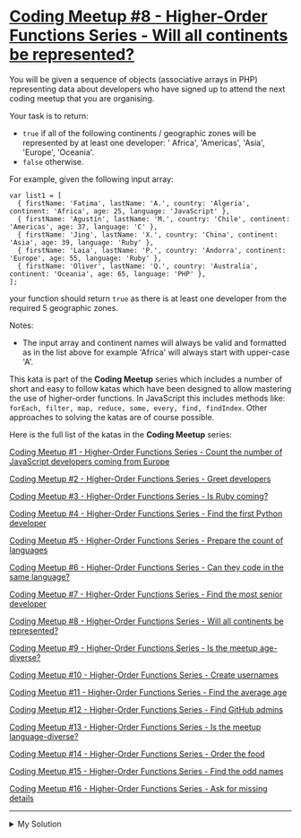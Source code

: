 # [Coding Meetup #8 - Higher-Order Functions Series - Will all continents be represented?](https://www.codewars.com/kata/58291fea7ff3f640980000f9)

You will be given a sequence of objects (associative arrays in PHP) representing data about developers who have signed
up to attend the next coding meetup that you are organising.

Your task is to return:

- `true` if all of the following continents / geographic zones will be represented by at least one developer: '
  Africa', 'Americas', 'Asia', 'Europe', 'Oceania'.
- `false` otherwise.

For example, given the following input array:

    var list1 = [
      { firstName: 'Fatima', lastName: 'A.', country: 'Algeria', continent: 'Africa', age: 25, language: 'JavaScript' },
      { firstName: 'Agustín', lastName: 'M.', country: 'Chile', continent: 'Americas', age: 37, language: 'C' },
      { firstName: 'Jing', lastName: 'X.', country: 'China', continent: 'Asia', age: 39, language: 'Ruby' },
      { firstName: 'Laia', lastName: 'P.', country: 'Andorra', continent: 'Europe', age: 55, language: 'Ruby' },
      { firstName: 'Oliver', lastName: 'Q.', country: 'Australia', continent: 'Oceania', age: 65, language: 'PHP' },
    ];

your function should return `true` as there is at least one developer from the required 5 geographic zones.

Notes:

- The input array and continent names will always be valid and formatted as in the list above for example 'Africa' will
  always start with upper-case 'A'.

This kata is part of the **Coding Meetup** series which includes a number of short and easy to follow katas which have
been designed to allow mastering the use of higher-order functions. In JavaScript this includes methods like:
`forEach, filter, map, reduce, some, every, find, findIndex`. Other approaches to solving the katas are of course
possible.

Here is the full list of the katas in the **Coding Meetup** series:

[Coding Meetup #1 - Higher-Order Functions Series - Count the number of JavaScript developers coming from Europe](http://www.codewars.com/kata/coding-meetup-number-1-higher-order-functions-series-count-the-number-of-javascript-developers-coming-from-europe)

[Coding Meetup #2 - Higher-Order Functions Series - Greet developers](https://www.codewars.com/kata/coding-meetup-number-2-higher-order-functions-series-greet-developers)

[Coding Meetup #3 - Higher-Order Functions Series - Is Ruby coming?](https://www.codewars.com/kata/coding-meetup-number-3-higher-order-functions-series-is-ruby-coming)

[Coding Meetup #4 - Higher-Order Functions Series - Find the first Python developer](https://www.codewars.com/kata/coding-meetup-number-4-higher-order-functions-series-find-the-first-python-developer)

[Coding Meetup #5 - Higher-Order Functions Series - Prepare the count of languages](https://www.codewars.com/kata/coding-meetup-number-5-higher-order-functions-series-prepare-the-count-of-languages)

[Coding Meetup #6 - Higher-Order Functions Series - Can they code in the same language?](https://www.codewars.com/kata/coding-meetup-number-6-higher-order-functions-series-can-they-code-in-the-same-language)

[Coding Meetup #7 - Higher-Order Functions Series - Find the most senior developer](http://www.codewars.com/kata/coding-meetup-number-7-higher-order-functions-series-find-the-most-senior-developer)

[Coding Meetup #8 - Higher-Order Functions Series - Will all continents be represented?](https://www.codewars.com/kata/coding-meetup-number-8-higher-order-functions-series-will-all-continents-be-represented)

[Coding Meetup #9 - Higher-Order Functions Series - Is the meetup age-diverse?](https://www.codewars.com/kata/coding-meetup-number-9-higher-order-functions-series-is-the-meetup-age-diverse)

[Coding Meetup #10 - Higher-Order Functions Series - Create usernames](https://www.codewars.com/kata/coding-meetup-number-10-higher-order-functions-series-create-usernames)

[Coding Meetup #11 - Higher-Order Functions Series - Find the average age](https://www.codewars.com/kata/coding-meetup-number-11-higher-order-functions-series-find-the-average-age)

[Coding Meetup #12 - Higher-Order Functions Series - Find GitHub admins](https://www.codewars.com/kata/coding-meetup-number-12-higher-order-functions-series-find-github-admins)

[Coding Meetup #13 - Higher-Order Functions Series - Is the meetup language-diverse?](https://www.codewars.com/kata/coding-meetup-number-13-higher-order-functions-series-is-the-meetup-language-diverse)

[Coding Meetup #14 - Higher-Order Functions Series - Order the food](https://www.codewars.com/kata/coding-meetup-number-14-higher-order-functions-series-order-the-food)

[Coding Meetup #15 - Higher-Order Functions Series - Find the odd names](https://www.codewars.com/kata/coding-meetup-number-15-higher-order-functions-series-find-the-odd-names)

[Coding Meetup #16 - Higher-Order Functions Series - Ask for missing details](https://www.codewars.com/kata/coding-meetup-number-16-higher-order-functions-series-ask-for-missing-details)

---

<details><summary>My Solution</summary>

```js
function allContinents(list) {
  return new Set(list.map((v) => v.continent)).size === 5;
}
```

</details>
